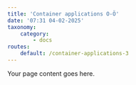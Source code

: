 ```yaml
---
title: 'Container applications O-Ö'
date: '07:31 04-02-2025'
taxonomy:
    category:
        - docs
routes:
    default: /container-applications-3
---
```


Your page content goes here.